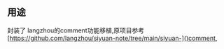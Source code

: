 ## 用途

封装了 langzhou的comment功能移植,原项目参考[https://github.com/langzhou/siyuan-note/tree/main/siyuan-]()comment,
